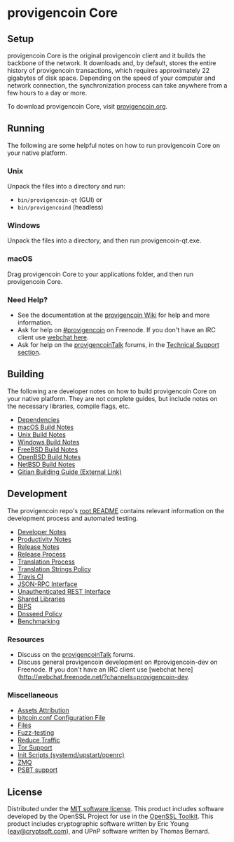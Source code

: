 provigencoin Core
=============

Setup
---------------------
provigencoin Core is the original provigencoin client and it builds the backbone of the network. It downloads and, by default, stores the entire history of provigencoin transactions, which requires approximately 22 gigabytes of disk space. Depending on the speed of your computer and network connection, the synchronization process can take anywhere from a few hours to a day or more.

To download provigencoin Core, visit [provigencoin.org](https://provigencoin.org/).

Running
---------------------
The following are some helpful notes on how to run provigencoin Core on your native platform.

### Unix

Unpack the files into a directory and run:

- `bin/provigencoin-qt` (GUI) or
- `bin/provigencoind` (headless)

### Windows

Unpack the files into a directory, and then run provigencoin-qt.exe.

### macOS

Drag provigencoin Core to your applications folder, and then run provigencoin Core.

### Need Help?

* See the documentation at the [provigencoin Wiki](https://provigencoin.info/)
for help and more information.
* Ask for help on [#provigencoin](http://webchat.freenode.net?channels=provigencoin) on Freenode. If you don't have an IRC client use [webchat here](http://webchat.freenode.net?channels=provigencoin).
* Ask for help on the [provigencoinTalk](https://provigencointalk.io/) forums, in the [Technical Support section](https://provigencointalk.io/c/technical-support).

Building
---------------------
The following are developer notes on how to build provigencoin Core on your native platform. They are not complete guides, but include notes on the necessary libraries, compile flags, etc.

- [Dependencies](dependencies.md)
- [macOS Build Notes](build-osx.md)
- [Unix Build Notes](build-unix.md)
- [Windows Build Notes](build-windows.md)
- [FreeBSD Build Notes](build-freebsd.md)
- [OpenBSD Build Notes](build-openbsd.md)
- [NetBSD Build Notes](build-netbsd.md)
- [Gitian Building Guide (External Link)](https://github.com/bitcoin-core/docs/blob/master/gitian-building.md)

Development
---------------------
The provigencoin repo's [root README](/README.md) contains relevant information on the development process and automated testing.

- [Developer Notes](developer-notes.md)
- [Productivity Notes](productivity.md)
- [Release Notes](release-notes.md)
- [Release Process](release-process.md)
- [Translation Process](translation_process.md)
- [Translation Strings Policy](translation_strings_policy.md)
- [Travis CI](travis-ci.md)
- [JSON-RPC Interface](JSON-RPC-interface.md)
- [Unauthenticated REST Interface](REST-interface.md)
- [Shared Libraries](shared-libraries.md)
- [BIPS](bips.md)
- [Dnsseed Policy](dnsseed-policy.md)
- [Benchmarking](benchmarking.md)

### Resources
* Discuss on the [provigencoinTalk](https://provigencointalk.io/) forums.
* Discuss general provigencoin development on #provigencoin-dev on Freenode. If you don't have an IRC client use [webchat here](http://webchat.freenode.net/?channels=provigencoin-dev.

### Miscellaneous
- [Assets Attribution](assets-attribution.md)
- [bitcoin.conf Configuration File](bitcoin-conf.md)
- [Files](files.md)
- [Fuzz-testing](fuzzing.md)
- [Reduce Traffic](reduce-traffic.md)
- [Tor Support](tor.md)
- [Init Scripts (systemd/upstart/openrc)](init.md)
- [ZMQ](zmq.md)
- [PSBT support](psbt.md)

License
---------------------
Distributed under the [MIT software license](/COPYING).
This product includes software developed by the OpenSSL Project for use in the [OpenSSL Toolkit](https://www.openssl.org/). This product includes
cryptographic software written by Eric Young ([eay@cryptsoft.com](mailto:eay@cryptsoft.com)), and UPnP software written by Thomas Bernard.
